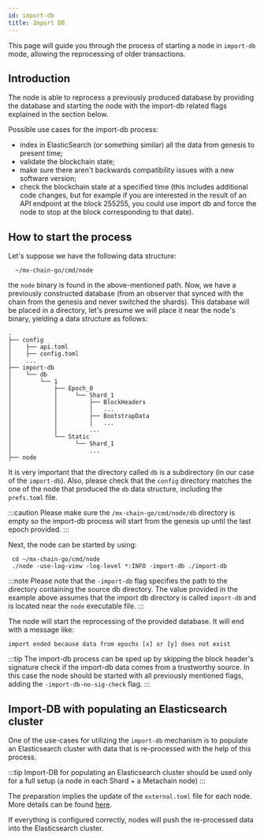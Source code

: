 ```yaml
---
id: import-db
title: Import DB
---
```


This page will guide you through the process of starting a node in `import-db` mode, allowing the reprocessing of older transactions.

[comment]: # (mx-context-auto)

## Introduction

The node is able to reprocess a previously produced database by providing the database and starting
the node with the import-db related flags explained in the section below.

Possible use cases for the import-db process:

- index in ElasticSearch (or something similar) all the data from genesis to present time;
- validate the blockchain state;
- make sure there aren't backwards compatibility issues with a new software version;
- check the blockchain state at a specified time (this includes additional code changes, but for example if you are
  interested in the result of an API endpoint at the block 255255, you could use import db and force the node to stop
  at the block corresponding to that date).

[comment]: # (mx-context-auto)

## How to start the process

Let's suppose we have the following data structure:

```
  ~/mx-chain-go/cmd/node
```

the `node` binary is found in the above-mentioned path.
Now, we have a previously constructed database (from an observer that synced with the chain from the
genesis and never switched the shards). This database will be placed in a directory, let's presume
we will place it near the node's binary, yielding a data structure as follows:

```
.
├── config
│    ├── api.toml
│    ├── config.toml
│    ...
├── import-db
│    └── db
│        └── 1
│            ├── Epoch_0
│            │     └── Shard_1
│            │         ├── BlockHeaders
│            │         │   ...
│            │         ├── BootstrapData
│            │         │   ...
│            │         ...
│            └── Static
│                  └── Shard_1
│                      ...
├── node
```

It is very important that the directory called `db` is a subdirectory (in our case of the `import-db`).
Also, please check that the `config` directory matches the one of the node that produced the `db` data
structure, including the `prefs.toml` file.

:::caution
Please make sure the `/mx-chain-go/cmd/node/db` directory is empty so the import-db process will start
from the genesis up until the last epoch provided.
:::

Next, the node can be started by using:

```
 cd ~/mx-chain-go/cmd/node
 ./node -use-log-view -log-level *:INFO -import-db ./import-db
```

:::note
Please note that the `-import-db` flag specifies the path to the directory containing the source db directory. The value provided in the example above assumes that the import db directory is called `import-db` and is located near the `node` executable file.
:::

The node will start the reprocessing of the provided database. It will end with a message like:

```
import ended because data from epochs [x] or [y] does not exist
```

:::tip
The import-db process can be sped up by skipping the block header's signature check if the import-db data comes from a trustworthy source.
In this case the node should be started with all previously mentioned flags, adding the `-import-db-no-sig-check` flag.
:::

[comment]: # (mx-context-auto)

## Import-DB with populating an Elasticsearch cluster

One of the use-cases for utilizing the `import-db` mechanism is to populate an Elasticsearch cluster with data that is
re-processed with the help of this process.

:::tip
Import-DB for populating an Elasticsearch cluster should be used only for a full setup (a node in each Shard + a Metachain node)
:::

The preparation implies the update of the `external.toml` file for each node. More details can be found [here](/sdk-and-tools/elastic-search/#setup).

If everything is configured correctly, nodes will push the re-processed data into the Elasticsearch cluster.
